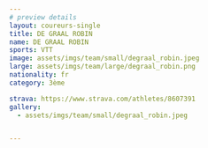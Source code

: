 ```yaml
---
# preview details
layout: coureurs-single
title: DE GRAAL ROBIN
name: DE GRAAL ROBIN
sports: VTT
image: assets/imgs/team/small/degraal_robin.jpeg
large: assets/imgs/team/large/degraal_robin.png
nationality: fr
category: 3ème

strava: https://www.strava.com/athletes/8607391
gallery:
  - assets/imgs/team/small/degraal_robin.jpeg


---
```

